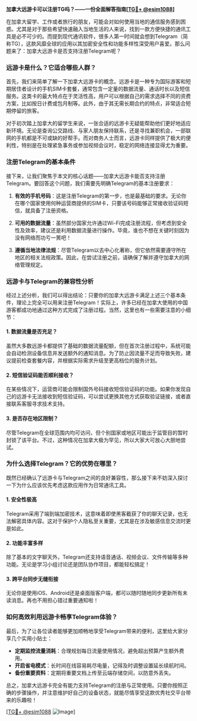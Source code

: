 **加拿大远游卡可以注册TG吗？——一份全面解答指南[[TG💪+ @esim1088](https://t.me/s/esim1088)]**

在加拿大留学、工作或者旅行的朋友，可能会对如何使用当地的通信服务感到困惑。尤其是对于那些希望快速融入当地生活的人来说，找到一款方便快捷的通讯工具是必不可少的。而提到现代通讯软件，很多人第一时间就会想到Telegram（简称TG），这款风靡全球的应用以其加密安全性和功能多样性深受用户喜爱。那么问题来了：加拿大远游卡是否支持注册Telegram呢？

### **远游卡是什么？它适合哪些人群？**

首先，我们来简单了解一下加拿大远游卡的概念。远游卡是一种专为国际游客和短期居住者设计的手机SIM卡套餐，通常包含一定量的数据流量、通话时长以及短信服务。这类卡的最大特点在于灵活性高，用户可以根据自己的需求选择不同的资费方案，比如按日计费或包月制等。此外，由于其无需长期合约的特点，非常适合短期停留的旅客。

对于初次踏上加拿大的留学生来说，一张合适的远游卡无疑能帮助他们更好地适应新环境。无论是查询公交路线、与家人朋友保持联系，还是寻找兼职机会，一部联网的手机都是不可或缺的好帮手。而对商务人士而言，远游卡同样提供了极大的便利性，特别是在处理紧急事务或参加视频会议时，稳定的网络连接显得尤为重要。

### **注册Telegram的基本条件**

接下来，让我们聚焦于本文的核心话题——加拿大远游卡能否支持注册Telegram。要回答这个问题，我们需要先明确Telegram的基本注册要求：

1. **有效的手机号码**：这是注册Telegram的第一步，也是最基础的要求。无论你在哪个国家使用何种运营商提供的SIM卡，只要该号码能够正常接收验证码短信，就具备了注册资格。
   
2. **可用的数据流量**：虽然部分国家允许通过Wi-Fi完成注册流程，但考虑到安全性及效率，建议还是利用数据流量进行操作。毕竟，谁也不想在关键时刻因为没有网络而功亏一篑吧！

3. **遵循当地法律法规**：尽管Telegram以去中心化著称，但它依然需要遵守所在地区的相关法规政策。因此，在尝试注册之前，请确保了解并遵守加拿大的网络管理规定。

### **远游卡与Telegram的兼容性分析**

经过上述分析，我们可以得出结论：只要你的加拿大远游卡满足上述三个基本条件，理论上完全可以用来注册Telegram！实际上，许多已经在加拿大使用的中国游客都成功地通过这种方式完成了注册过程。当然，这里也有一些需要注意的小细节：

#### **1. 数据流量是否充足？**
虽然大多数远游卡都提供了基础的数据流量配额，但在首次注册过程中，系统可能会自动检测设备信息并发送额外的通知消息。为了防止因流量不足而导致失败，建议提前检查套餐内容，并根据实际需求升级至更高档位的服务计划。

#### **2. 短信验证码能否顺利接收？**
在某些情况下，运营商可能会限制国外号码接收短信验证码的功能。如果你发现自己的远游卡无法接收到短信验证码，可以尝试更换其他方式获取验证链接，或者直接联系客服寻求技术支持。

#### **3. 是否存在地区限制？**
尽管Telegram在全球范围内均可访问，但个别国家或地区可能出于监管目的暂时封锁了该平台。不过，这种情况在加拿大极为罕见，所以大家大可放心大胆地尝试。

### **为什么选择Telegram？它的优势在哪里？**

既然已经确认了远游卡与Telegram之间的良好兼容性，那么接下来不妨深入探讨一下为什么应该优先考虑这款应用作为日常通讯工具。

#### **1. 安全性极高**
Telegram采用了端到端加密技术，这意味着即使黑客截获了你的聊天记录，也无法解密具体内容。这对于保护个人隐私至关重要，尤其是在涉及敏感信息交流时更是如此。

#### **2. 功能丰富多样**
除了基本的文字聊天外，Telegram还支持语音通话、视频会议、文件传输等多种功能。无论是学习小组讨论还是团队协作项目，都能轻松搞定！

#### **3. 跨平台同步无缝衔接**
无论你是使用iOS、Android还是桌面版客户端，都可以随时随地同步更新所有未读消息。再也不用担心错过重要通知啦！

### **如何高效利用远游卡畅享Telegram体验？**

最后，为了让各位读者能够更加顺畅地享受Telegram带来的便利，这里给大家分享几个实用小贴士：

- **定期监控流量消耗**：合理规划每日流量使用情况，避免超出预算产生额外费用。
- **开启省电模式**：长时间在线容易耗尽电量，记得及时调整设置延长续航时间。
- **备份重要资料**：定期将重要文档上传至云端存储空间，以防意外丢失。

总之，加拿大远游卡完全有能力支持Telegram的注册与正常使用。只要你按照正确的步骤操作，并注意维护好自己的设备状态，就能尽情享受这款优秀社交平台带来的乐趣啦！

[[TG💪+ @esim1088](https://t.me/s/esim1088) ![Image](https://i.postimg.cc/4NQfJmqS/Snipaste-2025-05-13-00-14-12.png)]